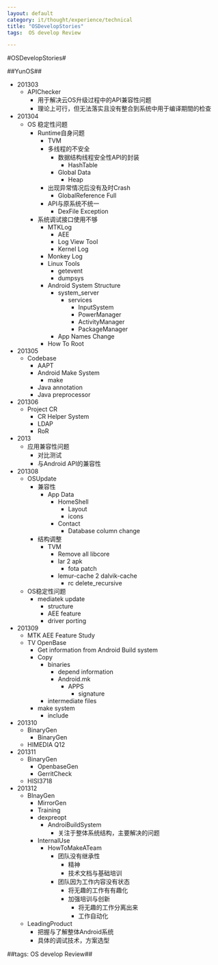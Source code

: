 ```yaml
---
layout: default
category: it/thought/experience/technical
title: "OSDevelopStories"
tags:  OS develop Review

---
```

#OSDevelopStories#



##YunOS##
* 201303
  * APIChecker
    * 用于解决云OS升级过程中的API兼容性问题
    * 理论上可行，但无法落实且没有整合到系统中用于编译期間的检查
* 201304
  * OS 稳定性问题
    * Runtime自身问题
      * TVM
      * 多线程的不安全
        * 数据结构线程安全性API的封装
          * HashTable
        * Global Data
          * Heap
      * 出现异常情况后没有及时Crash
        * GlobalReference Full
      * API与原系统不统一
        * DexFile Exception
    * 系统调试接口使用不够
      * MTKLog
        * AEE
        * Log View Tool
        * Kernel Log
      * Monkey Log
      * Linux Tools
        * getevent
        * dumpsys
      * Android System Structure
        * system_server
          * services
            * InputSystem
            * PowerManager
            * ActivityManager
            * PackageManager
        * App Names Change
      * How To Root
* 201305
  * Codebase
    * AAPT
    * Android Make System
      * make
    * Java annotation
    * Java preprocessor
* 201306
  * Project CR
    * CR Helper System
    * LDAP
    * RoR
* 2013
  * 应用兼容性问题
    * 对比测试
    * 与Android API的兼容性
* 201308
  * OSUpdate
    * 兼容性
      * App Data
        * HomeShell
          * Layout
          * icons
        * Contact
          * Database column change
    * 结构调整
      * TVM
        * Remove all libcore
        * lar 2 apk
          * fota patch
        * lemur-cache 2 dalvik-cache
          * rc delete_recursive
  * OS稳定性问题
    * mediatek update
      * structure
      * AEE feature
      * driver porting
* 201309
  * MTK AEE Feature Study
  * TV OpenBase
    * Get information from Android Build system
    * Copy
      * binaries
        * depend information
        * Android.mk
          * APPS
            * signature
      * intermediate files
    * make system
      * include
* 201310
  * BinaryGen
    * BinaryGen
  * HIMEDIA Q12
* 201311
  * BinaryGen
    * OpenbaseGen
    * GerritCheck
  * HISI3718
* 201312
  * BInayGen
    * MirrorGen
    * Training
    * dexpreopt
      * AndroiBuildSystem
        * 关注于整体系统结构，主要解决的问题
    * InternalUse
      * HowToMakeATeam
        * 团队没有继承性
          * 精神
          * 技术文档与基础培训
        * 团队因为工作内容没有状态
          * 将无趣的工作有有趣化
          * 加强培训与创新
            * 将无趣的工作分离出来
            * 工作自动化
  * LeadingProduct
    * 把握与了解整体Android系统
    * 具体的调试技术，方案选型



##tags: OS develop Review##
